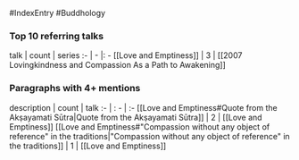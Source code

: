 #IndexEntry #Buddhology

### Top 10 referring talks
talk | count | series
:- | - |: -
[[Love and Emptiness]] | 3 | [[2007 Lovingkindness and Compassion As a Path to Awakening]]

### Paragraphs with 4+ mentions
description | count | talk
:- | : - | :-
[[Love and Emptiness#Quote from the Akṣayamati Sūtra\|Quote from the Akṣayamati Sūtra]] | 2 | [[Love and Emptiness]]
[[Love and Emptiness#"Compassion without any object of reference" in the traditions\|"Compassion without any object of reference" in the traditions]] | 1 | [[Love and Emptiness]]

